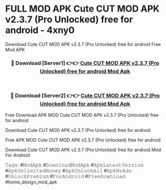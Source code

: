 # FULL MOD APK Cute CUT MOD APK v2.3.7 (Pro Unlocked) free for android - 4xny0
Download Cute CUT MOD APK v2.3.7 (Pro Unlocked) free for android Free Mod APK

<div align="center">
<h3>🔴 Download [Server1] 👉👉 <a href="https://apk-comot.site?title=Cute_CUT_MOD_APK_v2.3.7_(Pro_Unlocked)_free_for_android">Cute CUT MOD APK v2.3.7 (Pro Unlocked) free for android Mod Apk</a></h3><br>

<h3>🔴 Download [Server2] 👉👉 <a href="https://apk-comot.site?title=Cute_CUT_MOD_APK_v2.3.7_(Pro_Unlocked)_free_for_android">Cute CUT MOD APK v2.3.7 (Pro Unlocked) free for android Mod Apk</a></h3>
</div>


Free Download APK MOD Cute CUT MOD APK v2.3.7 (Pro Unlocked) free for android

Download Cute CUT MOD APK v2.3.7 (Pro Unlocked) free for android 

Free APK MOD Cute CUT MOD APK v2.3.7 (Pro Unlocked) free for android 

Download Cute CUT MOD APK v2.3.7 (Pro Unlocked) free for android Mod For Android

𝚃𝚊𝚐𝚜: #𝙼𝚘𝚍𝙰𝚙𝚔 #𝙳𝚘𝚠𝚗𝚕𝚘𝚊𝚍𝙼𝚘𝚍𝙰𝚙𝚔 #𝙰𝚙𝚔𝙻𝚊𝚝𝚎𝚜𝚝𝚅𝚎𝚛𝚜𝚒𝚘𝚗 #𝙰𝚙𝚔𝚄𝚗𝚕𝚒𝚖𝚒𝚝𝚎𝚍𝙼𝚘𝚗𝚎𝚢 #𝙰𝚙𝚔𝚄𝚗𝚕𝚘𝚌𝚔𝙰𝚕𝚕 #𝙰𝚙𝚔𝙽𝚘𝙰𝚍𝚜 #𝚄𝚗𝚕𝚘𝚌𝚔𝙿𝚛𝚎𝚖𝚒𝚞𝚖 #𝙵𝚘𝚛𝙰𝚗𝚍𝚛𝚘𝚒𝚍 #𝙵𝚛𝚎𝚎𝙳𝚘𝚠𝚗𝚕𝚘𝚊𝚍 #home_design_mod_apk